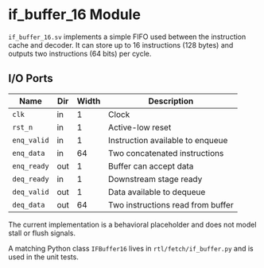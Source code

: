 # if_buffer_16 Module

`if_buffer_16.sv` implements a simple FIFO used between the instruction cache and
decoder. It can store up to 16 instructions (128 bytes) and outputs two
instructions (64 bits) per cycle.

## I/O Ports

| Name | Dir | Width | Description |
|------|-----|-------|-------------|
| `clk` | in | 1 | Clock |
| `rst_n` | in | 1 | Active-low reset |
| `enq_valid` | in | 1 | Instruction available to enqueue |
| `enq_data` | in | 64 | Two concatenated instructions |
| `enq_ready` | out | 1 | Buffer can accept data |
| `deq_ready` | in | 1 | Downstream stage ready |
| `deq_valid` | out | 1 | Data available to dequeue |
| `deq_data` | out | 64 | Two instructions read from buffer |

The current implementation is a behavioral placeholder and does not model
stall or flush signals.

A matching Python class `IFBuffer16` lives in `rtl/fetch/if_buffer.py`
and is used in the unit tests.
